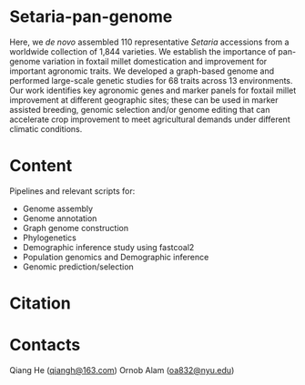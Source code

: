 # Setaria-pan-genome

Here, we *de novo* assembled 110 representative *Setaria* accessions from a worldwide collection of 1,844 varieties. We establish the importance of pan-genome variation in foxtail millet domestication and improvement for important agronomic traits. We developed a graph-based genome and performed large-scale genetic studies for 68 traits across 13 environments. Our work identifies key agronomic genes and marker panels for foxtail millet improvement at different geographic sites; these can be used in marker assisted breeding, genomic selection and/or genome editing that can accelerate crop improvement to meet agricultural demands under different climatic conditions. 

# Content
Pipelines and relevant scripts for:
- Genome assembly
- Genome annotation
- Graph genome construction
- Phylogenetics
- Demographic inference study using fastcoal2
- Population genomics and Demographic inference
- Genomic prediction/selection
# Citation

# Contacts
Qiang He (qiangh@163.com)
Ornob Alam (oa832@nyu.edu)
